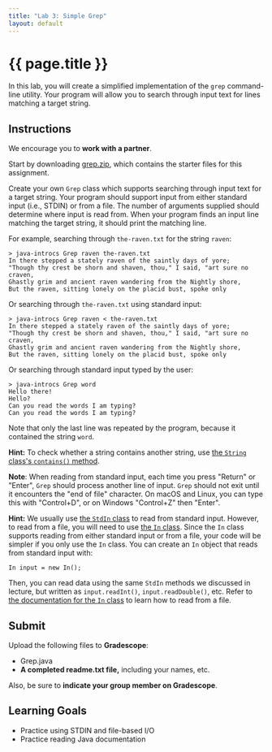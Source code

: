```yaml
---
title: "Lab 3: Simple Grep"
layout: default
---
```


# {{ page.title }}
In this lab, you will create a simplified implementation of the `grep` command-line utility. Your program will allow you to search through input text for lines matching a target string.

## Instructions
We encourage you to **work with a partner**.

Start by downloading [grep.zip](grep.zip), which contains the starter files for this assignment.

Create your own `Grep` class which supports searching through input text for a target string. Your program should support input from either standard input (i.e., STDIN) or from a file. The number of arguments supplied should determine where input is read from. When your program finds an input line matching the target string, it should print the matching line.

For example, searching through `the-raven.txt` for the string `raven`:
```
> java-introcs Grep raven the-raven.txt
In there stepped a stately raven of the saintly days of yore;
"Though thy crest be shorn and shaven, thou," I said, "art sure no craven,
Ghastly grim and ancient raven wandering from the Nightly shore,
But the raven, sitting lonely on the placid bust, spoke only
```

Or searching through `the-raven.txt` using standard input:
```
> java-introcs Grep raven < the-raven.txt
In there stepped a stately raven of the saintly days of yore;
"Though thy crest be shorn and shaven, thou," I said, "art sure no craven,
Ghastly grim and ancient raven wandering from the Nightly shore,
But the raven, sitting lonely on the placid bust, spoke only
```

Or searching through standard input typed by the user:
```
> java-introcs Grep word
Hello there!
Hello?
Can you read the words I am typing?
Can you read the words I am typing?
```
Note that only the last line was repeated by the program, because it contained the string `word`.

**Hint:** To check whether a string contains another string, use [the `String` class's `contains()` method](https://docs.oracle.com/en/java/javase/11/docs/api/java.base/java/lang/String.html#contains(java.lang.CharSequence)).

**Note**:
When reading from standard input, each time you press "Return" or "Enter", `Grep` should process another line of input. `Grep` should not exit until it encounters the "end of file" character. On macOS and Linux, you can type this with "Control+D", or on Windows "Control+Z" then "Enter".

**Hint:** We usually use [the `StdIn` class](https://introcs.cs.princeton.edu/java/stdlib/javadoc/StdIn.html) to read from standard input. However, to read from a file, you will need to use [the `In` class](https://introcs.cs.princeton.edu/java/stdlib/javadoc/In.html). Since the `In` class supports reading from either standard input or from a file, your code will be simpler if you only use the `In` class. You can create an `In` object that reads from standard input with:
```
In input = new In();
```
Then, you can read data using the same `StdIn` methods we discussed in lecture, but written as `input.readInt()`, `input.readDouble()`, etc. Refer to [the documentation for the `In` class](https://introcs.cs.princeton.edu/java/stdlib/javadoc/In.html) to learn how to read from a file.

## Submit

Upload the following files to **Gradescope**:

* Grep.java
* **A completed readme.txt file,** including your names, etc.

Also, be sure to **indicate your group member on Gradescope**.

## Learning Goals
- Practice using STDIN and file-based I/O
- Practice reading Java documentation
